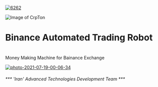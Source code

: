 <a href="https://ibb.co/jgr5Kkc"><img src="https://i.ibb.co/HnH2vTW/6262.jpg" alt="6262" border="0"></a>

![Image of CrpTon](https://i.ibb.co/LgP6nkK/photo-2021-05-08-12-52-24.jpg)
# Binance Automated Trading Robot  <h1>
Money Making Machine for Bainance Exchange

<a href="https://ibb.co/jZpk8sd"><img src="https://i.ibb.co/Qj5vJtZ/photo-2021-07-19-00-06-34.jpg" alt="photo-2021-07-19-00-06-34" border="0"></a>


###### *** 'Iran' Advanced Technologies Development Team *** <h6>
